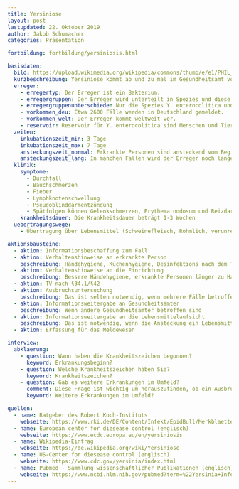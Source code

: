 ```yaml
---
title: Yersiniose
layout: post
lastupdated: 22. Oktober 2019
author: Jakob Schumacher
categories: Präsentation

fortbildung: fortbildung/yersiniosis.html

basisdaten:
  bild: https://upload.wikimedia.org/wikipedia/commons/thumb/e/e1/PHIL_1918_lores_Floureszenz_Yersinia.jpg/450px-PHIL_1918_lores_Floureszenz_Yersinia.jpg
  kurzbeschreibung: Yersiniose kommt ab und zu mal im Gesundheitsamt vor. Große Ausbrüche sind in Deutschland sehr selten.
  erreger:
    - erregertyp: Der Erreger ist ein Bakterium. 
    - erregergruppen: Der Erreger wird unterteilt in Spezies und diese in Biovare.
    - erregergruppenunterschiede: Nur die Spezies Y. enterocolitica und Y. pseudotuberculosis rufen die Erkrankung Yersiniose vor.   
    - vorkommen_deu: Etwa 2600 Fälle werden in Deutschland gemeldet.
    - vorkommen_welt: Der Erreger kommt weltweit vor.
    - reservoir: Reservoir für Y. enterocolitica sind Menschen und Tiere, insbesondere Schweine. Y. pseudotuberculosis kommt überwiegend in Vögeln und Nagetieren vor.
  zeiten:
    inkubationszeit_min: 3 Tage
    inkubationszeit_max: 7 Tage
    ansteckungszeit_normal: Erkrankte Personen sind ansteckend vom Beginn der Krankheitszeichen bis 2-3 Wochen nach Symptomenede
    ansteckungszeit_lang: In manchen Fällen wird der Erreger noch länger ausgeschieden.
  klinik:
    symptome: 
      - Durchfall
      - Bauchschmerzen
      - Fieber
      - Lymphknotenschwellung 
      - Pseudoblinddarmentzündung
      - Spätfolgen können Gelenkschmerzen, Erythema nodosum und Reizdarmsyndrom sein
    krankheitsdauer: Die Krankheitsdauer beträgt 1-3 Wochen
  uebertragungswege:
    - Übertragung über Lebensmittel (Schweinefleisch, Rohmlich, verunreinigtes Wasser, Salat)

aktionsbausteine:
  - aktion: Informationsbeschaffung zum Fall 
  - aktion: Verhaltenshinweise an erkrankte Person
    beschreibung: Händehygiene, Küchenhygiene, Desinfektions nach dem Toilettengang
  - aktion: Verhaltenshinweise an die Einrichtung
    beschreibung: Bessere Händehygiene, erkrankte Personen länger zu Hause lassen, Küchenhygiene, Speisen durchgaren, ggf. Isolierung (Heim, Krankenhaus o.ä.), eigene Toilette für erkrankte Personen, Desinfektion (z.B. tägliche Wischdesinfektion), Wäsche mindestens 60° plus Desinfektionswaschmittel waschen (nach Desinfektionsmittelliste RKI), Minimierung Personalbewegung.
  - aktion: TV nach §34.1/§42 
  - aktion: Ausbruchsuntersuchung
    beschreibung: Das ist selten notwendig, wenn mehrere Fälle betroffen sind und dadurch möglicherweise weitere Fälle verhindert werden können
  - aktion: Informationsweitergabe an Gesundheitsämter
    beschreibung: Wenn andere Gesundheitsämter betroffen sind
  - aktion: Informationsweitergabe an die Lebensmittelaufsicht 
    beschreibung: Das ist notwendig, wenn die Ansteckung ein Lebensmittel als Quelle ergibt
  - aktion: Erfassung für das Meldewesen

interview:     
  abklaerung:
    - question: Wann haben die Krankheitszeichen begonnen?
      keyword: Erkrankungsbeginn?
    - question: Welche Krankheitszeichen haben Sie?
      keyword: Krankheitszeichen?
    - question: Gab es weitere Erkrankungen im Umfeld?
      comment: Diese Frage ist wichtig um herauszufinden, ob ein Ausbruch vorliegt. 
      keyword: Weitere Erkrankungen im Umfeld?

quellen:
  - name: Ratgeber des Robert Koch-Instituts
    webseite: https://www.rki.de/DE/Content/Infekt/EpidBull/Merkblaetter/Ratgeber_Yersiniose.html
  - name: European center for diesease control (englisch)
    webseite: https://www.ecdc.europa.eu/en/yersiniosis
  - name: Wikipedia-Eintrag
    webseite: https://de.wikipedia.org/wiki/Yersiniose
  - name: US-Center for diesease control (englisch)
    webseite: https://www.cdc.gov/yersinia/index.html
  - name: Pubmed - Sammlung wissenschaftlicher Publikationen (englisch)
    webseite: https://www.ncbi.nlm.nih.gov/pubmed?term=%22Yersinia+Infections%22%5BMesh%5D
---
```

